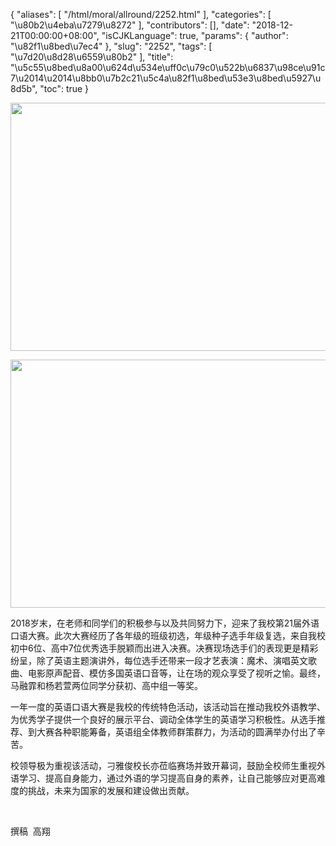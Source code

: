 {
    "aliases": [
        "/html/moral/allround/2252.html"
    ],
    "categories": [
        "\u80b2\u4eba\u7279\u8272"
    ],
    "contributors": [],
    "date": "2018-12-21T00:00:00+08:00",
    "isCJKLanguage": true,
    "params": {
        "author": "\u82f1\u8bed\u7ec4"
    },
    "slug": "2252",
    "tags": [
        "\u7d20\u8d28\u6559\u80b2"
    ],
    "title": "\u5c55\u8bed\u8a00\u624d\u534e\uff0c\u79c0\u522b\u6837\u98ce\u91c7\u2014\u2014\u8bb0\u7b2c21\u5c4a\u82f1\u8bed\u53e3\u8bed\u5927\u8d5b",
    "toc": true
}


<img
    src="https://cdn.tfls.online/mirror/full/b7d8ead6ca86d0a5db7842c5ce6b58835e612f0f.jpg"
    style="display:block;margin-left:auto;margin-right:auto;"
    decoding="async"
    fetchpriority="auto"
    loading="lazy"
    height="397"
    width="600"
/>





<img
    src="https://cdn.tfls.online/mirror/full/cd80306614447156b8684bdd88d65b1fff475100.jpg"
    style="display:block;margin-left:auto;margin-right:auto;"
    decoding="async"
    fetchpriority="auto"
    loading="lazy"
    height="397"
    width="600"
/>





 2018岁末，在老师和同学们的积极参与以及共同努力下，迎来了我校第21届外语口语大赛。此次大赛经历了各年级的班级初选，年级种子选手年级复选，来自我校初中6位、高中7位优秀选手脱颖而出进入决赛。决赛现场选手们的表现更是精彩纷呈，除了英语主题演讲外，每位选手还带来一段才艺表演：魔术、演唱英文歌曲、电影原声配音、模仿多国英语口音等，让在场的观众享受了视听之愉。最终，马融霏和杨若萱两位同学分获初、高中组一等奖。




 一年一度的英语口语大赛是我校的传统特色活动，该活动旨在推动我校外语教学、为优秀学子提供一个良好的展示平台、调动全体学生的英语学习积极性。从选手推荐、到大赛各种职能筹备，英语组全体教师群策群力，为活动的圆满举办付出了辛苦。




 校领导极为重视该活动，刁雅俊校长亦莅临赛场并致开幕词，鼓励全校师生重视外语学习、提高自身能力，通过外语的学习提高自身的素养，让自己能够应对更高难度的挑战，未来为国家的发展和建设做出贡献。




  




 撰稿  高翔



